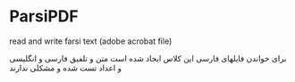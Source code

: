 # ParsiPDF
read and write farsi text (adobe acrobat file)

برای خواندن فایلهای فارسی این کلاس ایجاد شده است
متن و تلفیق فارسی و انگلیسی و اعداد تست شده و مشکلی ندارند 
